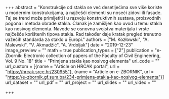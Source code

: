 +++
abstract = "Konstrukcije od stakla se već desetljećima sve više koriste u modernim konstrukcijama, a najčešći elementi su noseći zidovi ili fasade. Taj se trend može primijetiti i u razvoju konstruktivnih sustava, proizvodnih pogona i metoda obrade stakla. Članak je zamišljen kao uvod u temu stakla kao nosivog elementa. Navode se osnovna svojstva materijala i vrste najčešće korištenih tipova stakla. Rad također daje kratak pregled trenutno važećih standarda za staklo u Europi."
authors = ["M. Kozłowski", "A. Malewski", "V. Akmadžić", "A. Vrdoljak"]
date = "2019-12-23"
image_preview = ""
math = true
publication_types = ["2"]
publication = "e-Zbornik: Electronic collection of papers of the Faculty of Civil Engineering, Vol. 9 No. 18"
title = "Primjena stakla kao nosivog elementa"
url_code = ""
url_custom = [{name = "Article on HRČAK portal", url = "https://hrcak.srce.hr/230955"}, {name = "Article on e-ZBORNIK", url = "https://e-zbornik.gf.sum.ba/234-primjena-stakla-kao-nosivog-elementa"}]
url_dataset = ""
url_pdf = ""
url_project = ""
url_slides = ""
url_video = ""

+++
